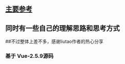 ## [主要参考](https://github.com/liutao/vue2.0-source)

## 同时有一些自己的理解思路和思考方式

##不过整体上差不多，感谢liutao作者的热心分享

### 基于 Vue-2.5.9源码

